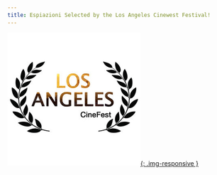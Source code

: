 ```yaml
---
title: Espiazioni Selected by the Los Angeles Cinewest Festival!
---
```


[![LACF](assets/img/lacf.jpg){: .img-responsive }](http://lacinefest.weebly.com/short-film-page-3.html)

